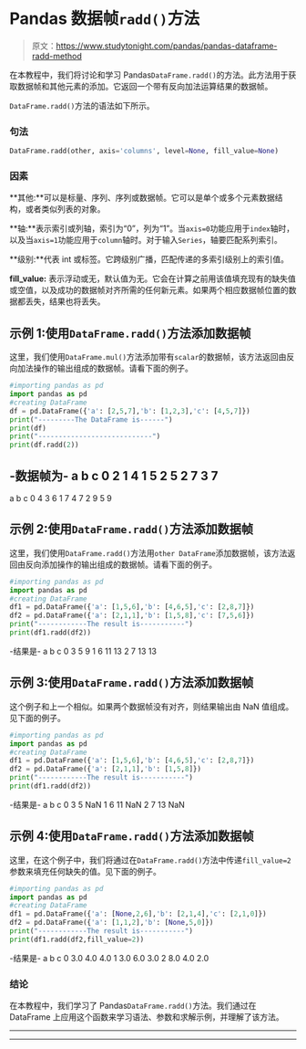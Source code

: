 # Pandas 数据帧`radd()`方法

> 原文：<https://www.studytonight.com/pandas/pandas-dataframe-radd-method>

在本教程中，我们将讨论和学习 Pandas`DataFrame.radd()`的方法。此方法用于获取数据帧和其他元素的添加。它返回一个带有反向加法运算结果的数据帧。

`DataFrame.radd()`方法的语法如下所示。

### 句法

```py
DataFrame.radd(other, axis='columns', level=None, fill_value=None)
```

### 因素

**其他:**可以是标量、序列、序列或数据帧。它可以是单个或多个元素数据结构，或者类似列表的对象。

**轴:**表示索引或列轴，索引为“0”，列为“1”。当`axis=0`功能应用于`index`轴时，以及当`axis=1`功能应用于`column`轴时。对于输入`Series`，轴要匹配系列索引。

**级别:**代表 int 或标签。它跨级别广播，匹配传递的多索引级别上的索引值。

**fill_value:** 表示浮动或无，默认值为无。它会在计算之前用该值填充现有的缺失值或空值，以及成功的数据帧对齐所需的任何新元素。如果两个相应数据帧位置的数据都丢失，结果也将丢失。

## 示例 1:使用`DataFrame.radd()`方法添加数据帧

这里，我们使用`DataFrame.mul()`方法添加带有`scalar`的数据帧，该方法返回由反向加法操作的输出组成的数据帧。请看下面的例子。

```py
#importing pandas as pd
import pandas as pd
#creating DataFrame
df = pd.DataFrame({'a': [2,5,7],'b': [1,2,3],'c': [4,5,7]})
print("---------The DataFrame is------")
print(df)
print("----------------------------")
print(df.radd(2))
```

-数据帧为-
a b c
0 2 1 4
1 5 2 5
2 7 3 7
-
a b c
0 4 3 6
1 7 4 7
2 9 5 9

## 示例 2:使用`DataFrame.radd()`方法添加数据帧

这里，我们使用`DataFrame.radd()`方法用`other DataFrame`添加数据帧，该方法返回由反向添加操作的输出组成的数据帧。请看下面的例子。

```py
#importing pandas as pd
import pandas as pd
#creating DataFrame
df1 = pd.DataFrame({'a': [1,5,6],'b': [4,6,5],'c': [2,8,7]})
df2 = pd.DataFrame({'a': [2,1,1],'b': [1,5,8],'c': [7,5,6]})
print("------------The result is-----------")
print(df1.radd(df2))
```

-结果是-
a b c
0 3 5 9
1 6 11 13
2 7 13 13

## 示例 3:使用`DataFrame.radd()`方法添加数据帧

这个例子和上一个相似。如果两个数据帧没有对齐，则结果输出由 NaN 值组成。见下面的例子。

```py
#importing pandas as pd
import pandas as pd
#creating DataFrame
df1 = pd.DataFrame({'a': [1,5,6],'b': [4,6,5],'c': [2,8,7]})
df2 = pd.DataFrame({'a': [2,1,1],'b': [1,5,8]})
print("------------The result is-----------")
print(df1.radd(df2))
```

-结果是-
a b c
0 3 5 NaN
1 6 11 NaN
2 7 13 NaN

## 示例 4:使用`DataFrame.radd()`方法添加数据帧

这里，在这个例子中，我们将通过在`DataFrame.radd()`方法中传递`fill_value=2` 参数来填充任何缺失的值。见下面的例子。

```py
#importing pandas as pd
import pandas as pd
#creating DataFrame
df1 = pd.DataFrame({'a': [None,2,6],'b': [2,1,4],'c': [2,1,0]})
df2 = pd.DataFrame({'a': [1,1,2],'b': [None,5,0]})
print("------------The result is-----------")
print(df1.radd(df2,fill_value=2))
```

-结果是-
a b c
0 3.0 4.0 4.0
1 3.0 6.0 3.0
2 8.0 4.0 2.0

### 结论

在本教程中，我们学习了 Pandas`DataFrame.radd()`方法。我们通过在 DataFrame 上应用这个函数来学习语法、参数和求解示例，并理解了该方法。

* * *

* * *